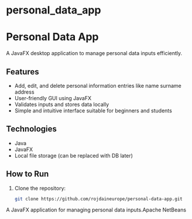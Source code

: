 # personal_data_app
# Personal Data App
A JavaFX desktop application to manage personal data inputs efficiently.

## Features
- Add, edit, and delete personal information entries like name surname address
- User-friendly GUI using JavaFX
- Validates inputs and stores data locally
- Simple and intuitive interface suitable for beginners and students

## Technologies
- Java
- JavaFX
- Local file storage (can be replaced with DB later)

## How to Run
1. Clone the repository:
   ```bash
   git clone https://github.com/rojdaineurope/personal-data-app.git

A JavaFX application for managing personal data inputs.Apache NetBeans
